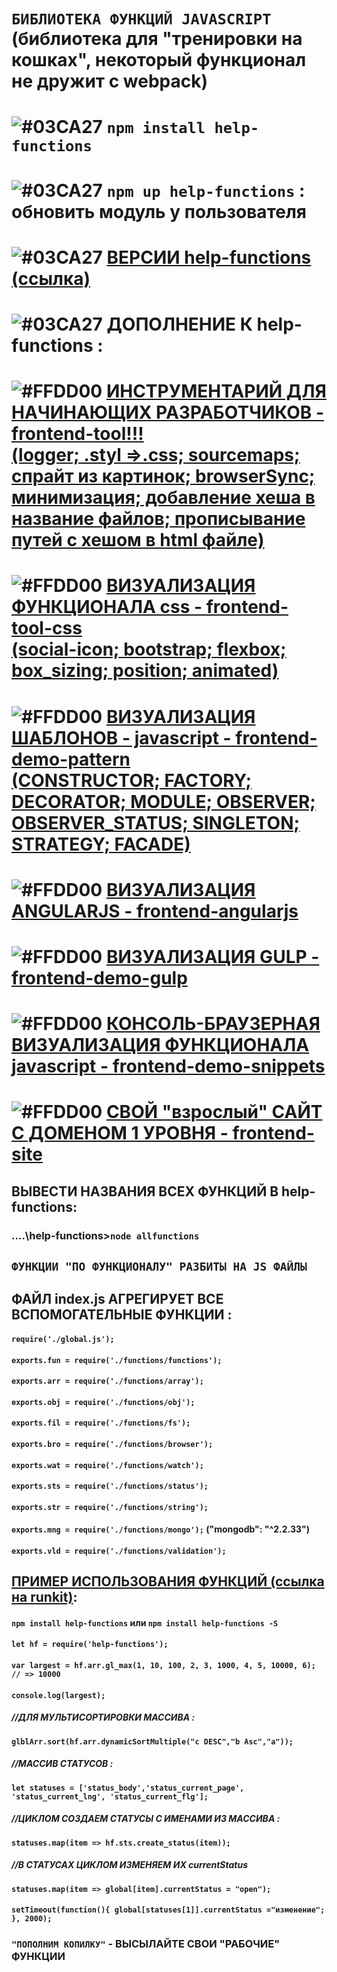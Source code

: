 # `БИБЛИОТЕКА ФУНКЦИЙ JAVASCRIPT` </br>(библиотека для "тренировки на кошках", некоторый функционал не дружит с webpack)

# ![#03CA27](https://placehold.it/20/c5f015/000000?text='') `npm install help-functions`
# ![#03CA27](https://placehold.it/20/c5f015/000000?text='') `npm up help-functions` : обновить модуль у пользователя
# ![#03CA27](https://placehold.it/20/c5f015/000000?text='') [ВЕРСИИ help-functions (ссылка)](https://github.com/vlad-74/help-functions/blob/master/version.md)
# ![#03CA27](https://placehold.it/20/c5f015/000000?text='') ДОПОЛНЕНИЕ К help-functions :
# ![#FFDD00](https://placehold.it/20/FFDD00/000000?text='') [ИНСТРУМЕНТАРИЙ ДЛЯ НАЧИНАЮЩИХ РАЗРАБОТЧИКОВ - frontend-tool!!! </br> (logger; .styl =>.css; sourcemaps; спрайт из картинок; browserSync; минимизация; добавление хеша в название файлов; прописывание путей с хешом в html файле)](https://github.com/vlad-74/frontend-tool)
# ![#FFDD00](https://placehold.it/20/FFDD00/000000?text='') [ВИЗУАЛИЗАЦИЯ ФУНКЦИОНАЛА css - frontend-tool-css </br> (social-icon; bootstrap; flexbox; box_sizing; position; animated)](https://github.com/vlad-74/frontend-tool-css)
# ![#FFDD00](https://placehold.it/20/FFDD00/000000?text='') [ВИЗУАЛИЗАЦИЯ ШАБЛОНОВ - javascript - frontend-demo-pattern </br> (CONSTRUCTOR; FACTORY; DECORATOR; MODULE; OBSERVER; OBSERVER_STATUS; SINGLETON; STRATEGY; FACADE)](https://github.com/vlad-74/frontend-demo-pattern)
# ![#FFDD00](https://placehold.it/20/FFDD00/000000?text='') [ВИЗУАЛИЗАЦИЯ ANGULARJS - frontend-angularjs](https://github.com/vlad-74/frontend-angularjs)
# ![#FFDD00](https://placehold.it/20/FFDD00/000000?text='') [ВИЗУАЛИЗАЦИЯ GULP - frontend-demo-gulp](https://github.com/vlad-74/frontend-demo-gulp)
# ![#FFDD00](https://placehold.it/20/FFDD00/000000?text='') [КОНСОЛЬ-БРАУЗЕРНАЯ ВИЗУАЛИЗАЦИЯ ФУНКЦИОНАЛА javascript - frontend-demo-snippets](https://github.com/vlad-74/frontend-demo-snippets)
# ![#FFDD00](https://placehold.it/20/FFDD00/000000?text='') [СВОЙ "взрослый" САЙТ С ДОМЕНОМ 1 УРОВНЯ - frontend-site](https://github.com/vlad-74/frontend-site)

## ВЫВЕСТИ НАЗВАНИЯ ВСЕХ ФУНКЦИЙ В help-functions:
### ....\help-functions>`node allfunctions`

## `ФУНКЦИИ "ПО ФУНКЦИОНАЛУ" РАЗБИТЫ НА JS ФАЙЛЫ`
## ФАЙЛ index.js АГРЕГИРУЕТ ВСЕ ВСПОМОГАТЕЛЬНЫЕ ФУНКЦИИ :
#### `require('./global.js');`
#### `exports.fun = require('./functions/functions');`
#### `exports.arr = require('./functions/array'); `
#### `exports.obj = require('./functions/obj');`
#### `exports.fil = require('./functions/fs');`
#### `exports.bro = require('./functions/browser');`
#### `exports.wat = require('./functions/watch'); `
#### `exports.sts = require('./functions/status');`
#### `exports.str = require('./functions/string');`
#### `exports.mng = require('./functions/mongo');` ("mongodb": "^2.2.33") 
#### `exports.vld = require('./functions/validation');`

## [ПРИМЕР ИСПОЛЬЗОВАНИЯ ФУНКЦИЙ (ссылка на runkit)](https://npm.runkit.com/help-functions):
#### `npm install help-functions` или `npm install help-functions -S`
#### `let hf = require('help-functions');`

#### `var largest = hf.arr.gl_max(1, 10, 100, 2, 3, 1000, 4, 5, 10000, 6); // => 10000`
#### `console.log(largest);`

##### //ДЛЯ МУЛЬТИСОРТИРОВКИ МАССИВА :
#### `glblArr.sort(hf.arr.dynamicSortMultiple("c DESC","b Asc","a"));`

##### //МАССИВ СТАТУСОВ :
#### `let statuses = ['status_body','status_current_page', 'status_current_lng', 'status_current_flg'];`
##### //ЦИКЛОМ СОЗДАЕМ СТАТУСЫ С ИМЕНАМИ ИЗ МАССИВА :
#### `statuses.map(item => hf.sts.create_status(item));` 
##### //В СТАТУСАХ ЦИКЛОМ ИЗМЕНЯЕМ ИХ currentStatus
#### `statuses.map(item => global[item].currentStatus = "open");`
#### `setTimeout(function(){ global[statuses[1]].currentStatus ="изменение"; }, 2000);`


### `"ПОПОЛНИМ КОПИЛКУ"` - ВЫСЫЛАЙТЕ СВОИ "РАБОЧИЕ" ФУНКЦИИ